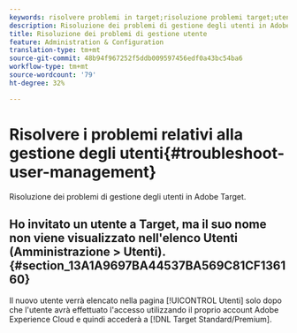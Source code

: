 ```yaml
---
keywords: risolvere problemi in target;risoluzione problemi target;utenti;gestione utenti
description: Risoluzione dei problemi di gestione degli utenti in Adobe Target.
title: Risoluzione dei problemi di gestione utente
feature: Administration & Configuration
translation-type: tm+mt
source-git-commit: 48b94f967252f5ddb009597456edf0a43bc54ba6
workflow-type: tm+mt
source-wordcount: '79'
ht-degree: 32%

---
```



# Risolvere i problemi relativi alla gestione degli utenti{#troubleshoot-user-management}

Risoluzione dei problemi di gestione degli utenti in Adobe Target.

## Ho invitato un utente a Target, ma il suo nome non viene visualizzato nell&#39;elenco Utenti (Amministrazione > Utenti). {#section_13A1A9697BA44537BA569C81CF136160}

Il nuovo utente verrà elencato nella pagina [!UICONTROL Utenti] solo dopo che l&#39;utente avrà effettuato l&#39;accesso utilizzando il proprio account Adobe Experience Cloud e quindi accederà a [!DNL Target Standard/Premium].